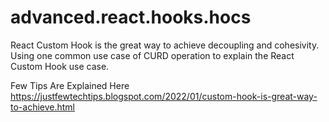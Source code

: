 # advanced.react.hooks.hocs

React Custom Hook is the great way to achieve decoupling and cohesivity. Using one common use case of CURD operation to explain the React Custom Hook use case.

Few Tips Are Explained Here
https://justfewtechtips.blogspot.com/2022/01/custom-hook-is-great-way-to-achieve.html

